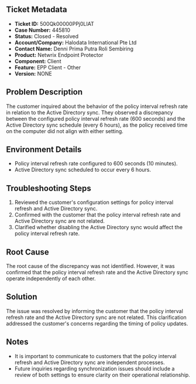 ## Ticket Metadata
- **Ticket ID:** 500Qk00000PPj0LIAT
- **Case Number:** 445810
- **Status:** Closed - Resolved
- **Account/Company:** Halodata International Pte Ltd
- **Contact Name:** Denni Prima Putra Roli Sembiring
- **Product:** Netwrix Endpoint Protector
- **Component:** Client
- **Feature:** EPP Client - Other
- **Version:** NONE

## Problem Description
The customer inquired about the behavior of the policy interval refresh rate in relation to the Active Directory sync. They observed a discrepancy between the configured policy interval refresh rate (600 seconds) and the Active Directory sync schedule (every 6 hours), as the policy received time on the computer did not align with either setting.

## Environment Details
- Policy interval refresh rate configured to 600 seconds (10 minutes).
- Active Directory sync scheduled to occur every 6 hours.

## Troubleshooting Steps
1. Reviewed the customer's configuration settings for policy interval refresh and Active Directory sync.
2. Confirmed with the customer that the policy interval refresh rate and Active Directory sync are not related.
3. Clarified whether disabling the Active Directory sync would affect the policy interval refresh rate.

## Root Cause
The root cause of the discrepancy was not identified. However, it was confirmed that the policy interval refresh rate and the Active Directory sync operate independently of each other.

## Solution
The issue was resolved by informing the customer that the policy interval refresh rate and the Active Directory sync are not related. This clarification addressed the customer's concerns regarding the timing of policy updates.

## Notes
- It is important to communicate to customers that the policy interval refresh and Active Directory sync are independent processes.
- Future inquiries regarding synchronization issues should include a review of both settings to ensure clarity on their operational relationship.